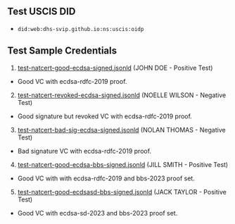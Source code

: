 ## Test USCIS DID

- `did:web:dhs-svip.github.io:ns:uscis:oidp`

## Test Sample Credentials 

1. [test-natcert-good-ecdsa-signed.jsonld](test-natcert-good-ecdsa-signed.jsonld) (JOHN DOE - Positive Test)
  - Good VC with ecdsa-rdfc-2019 proof.
2. [test-natcert-revoked-ecdsa-signed.jsonld](test-natcert-revoked-ecdsa-signed.jsonld) (NOELLE WILSON - Negative Test)
  - Good signature but revoked VC with ecdsa-rdfc-2019 proof.
3. [test-natcert-bad-sig-ecdsa-signed.jsonld](test-natcert-bad-sig-ecdsa-signed.jsonld) (NOLAN THOMAS - Negative Test)
  - Bad signature VC with ecdsa-rdfc-2019 proof.
4. [test-natcert-good-ecdsa-bbs-signed.jsonld](test-natcert-good-ecdsa-bbs-signed.jsonld) (JILL SMITH - Positive Test)
  - Good VC with with ecdsa-rdfc-2019 and bbs-2023 proof set.
5. [test-natcert-good-ecdsasd-bbs-signed.jsonld](test-natcert-good-ecdsasd-bbs-signed.jsonld) (JACK TAYLOR - Positive Test)
  - Good VC with ecdsa-sd-2023 and bbs-2023 proof set.

